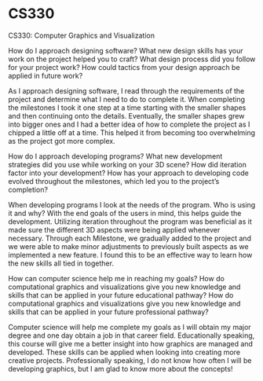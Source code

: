# CS330
CS330: Computer Graphics and Visualization

How do I approach designing software?
What new design skills has your work on the project helped you to craft?
What design process did you follow for your project work?
How could tactics from your design approach be applied in future work?

  As I approach designing software, I read through the requirements of the project and determine what I need to do to complete it. When completing the milestones I took it one step at a time starting with the smaller shapes and then continuing onto the details. Eventually, the smaller shapes grew into bigger ones and I had a better idea of how to complete the project as I chipped a little off at a time. This helped it from becoming too overwhelming as the project got more complex. 
      
How do I approach developing programs?
What new development strategies did you use while working on your 3D scene?
How did iteration factor into your development?
How has your approach to developing code evolved throughout the milestones, which led you to the project’s completion?

  When developing programs I look at the needs of the program. Who is using it and why? With the end goals of the users in mind, this helps guide the development. Utilizing iteration throughout the program was beneficial as it made sure the different 3D aspects were being applied whenever necessary. Through each Milestone, we gradually added to the project and we were able to make minor adjustments to previously built aspects as we implemented a new feature. I found this to be an effective way to learn how the new skills all tied in together. 

How can computer science help me in reaching my goals?
How do computational graphics and visualizations give you new knowledge and skills that can be applied in your future educational pathway?
How do computational graphics and visualizations give you new knowledge and skills that can be applied in your future professional pathway?

  Computer science will help me complete my goals as I will obtain my major degree and one day obtain a job in that career field. Educationally speaking, this course will give me a better insight into how graphics are managed and developed. These skills can be applied when looking into creating more creative projects. Professionally speaking, I do not know how often I will be developing graphics, but I am glad to know more about the concepts!
